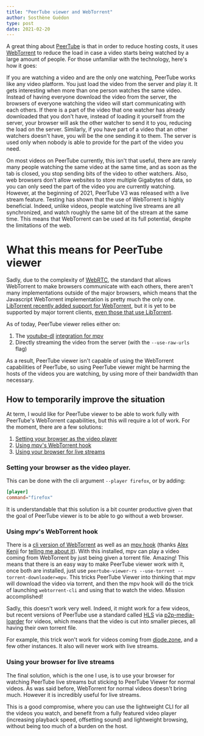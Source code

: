 ```yaml
---
title: "PeerTube viewer and WebTorrent"
author: Sosthène Guédon
type: post
date: 2021-02-20
---
```


A great thing about [PeerTube](https://joinpeertube.org/) is that in order to reduce hosting costs, it uses [WebTorrent](https://webtorrent.io/) to reduce the load in case a video starts being watched by a large amount of people. For those unfamiliar with the technology, here's how it goes:

If you are watching a video and are the only one watching, PeerTube works like any video platform.
You just load the video from the server and play it.
It gets interesting when more than one person watches the same video.
Instead of having everyone download the video from the server, the browsers of everyone watching the video will start communicating with each others.
If there is a part of the video that one watcher has already downloaded that you don't have, instead of loading it yourself from the server, your browser will ask the other watcher to send it to you, reducing the load on the server.
Similarly, if you have part of a video that an other watchers doesn't have, you will be the one sending it to them.
The server is used only when nobody is able to provide for the part of the video you need.

On most videos on PeerTube currently, this isn't that useful, there are rarely many people watching the same video at the same time, and as soon as the tab is closed, you stop sending bits of the video to other watchers.
Also, web browsers don't allow websites to store multiple Gigabytes of data, so you can only seed the part of the video you are currently watching.
However, at the beginning of 2021, PeerTube V3 was released with a live stream feature.
Testing has shown that the use of WebTorrent is highly beneficial. Indeed, unlike videos, people watching live streams are all synchronized, and watch roughly the same bit of the stream at the same time. This means that WebTorrent can be used at its full potential, despite the limitations of the web.

What this means for PeerTube viewer
===================================

Sadly, due to the complexity of [WebRTC](https://webrtc.org/), the standard that allows WebTorrent to make browsers communicate with each others, there aren't many implementations outside of  the major browsers, which means that the Javascript WebTorrent implementation is pretty much the only one.
[LibTorrent recently added support for WebTorrent](https://feross.org/libtorrent-webtorrent/), but it is yet to be supported by major torrent clients, [even those that use LibTorrent](https://github.com/qbittorrent/qBittorrent/issues/4163#issuecomment-652467673).

As of today, PeerTube viewer relies either on:

1. The [youtube-dl](https://duckduckgo.com/?t=ffab&q=youtube-dl&ia=web) [integration for mpv](https://mpv.io/manual/stable/#options-ytdl)
2. Directly streaming the video from the server (with the `--use-raw-urls` flag)

As a result, PeerTube viewer isn't capable of using the WebTorrent capabilities of PeerTube, so using PeerTube viewer might be harming the hosts of the videos you are watching, by using more of their bandwidth than necessary.

How to temporarily improve the situation
----------------------------------------

At term, I would like for PeerTube viewer to be able to work fully with PeerTube's WebTorrent capabilities, but this will require a lot of work.
For the moment, there are a few solutions:

1. [Setting your browser as the video player](#setting-your-browser-as-the-video-player)
2. [Using mpv's WebTorrent hook](#using-mpvs-webtorrent-hook)
3. [Using your browser for live streams](#using-your-browser-for-live-streams)

### Setting your browser as the video player.


This can be done with the cli argument `--player firefox`, or by adding:

```toml
[player]
command="firefox"
```

It is understandable that this solution is a bit counter productive given that the goal of PeerTube viewer is to be able to go without a web browser.

### Using mpv's WebTorrent hook

There is a [cli version of WebTorrent](https://github.com/webtorrent/webtorrent-cli) as well as an [mpv hook](https://github.com/noctuid/mpv-webtorrent-hook) (thanks [Alex Kenji](https://gitlab.com/a-kenji) for [telling me about it](https://gitlab.com/peertube-viewer/peertube-viewer-rs/-/issues/30#note_511497042)).
With this installed, mpv can play a video coming from WebTorrent by just being given a torrent file.
Amazing! This means that there is an easy way to make PeerTube viewer work with it, once both are installed, just use `peertube-viewer-rs --use-torrent --torrent-downloader=mpv`.
This tricks PeerTube Viewer into thinking that mpv will download the video via torrent, and then the mpv hook will do the trick of launching `webtorrent-cli` and using that to watch the video. Mission accomplished!

Sadly, this doesn't work very well. Indeed, it might work for a few videos, but recent versions of PeerTube use a standard called [HLS](https://en.wikipedia.org/wiki/HTTP_Live_Streaming) via [p2p-media-loarder](https://github.com/novage/p2p-media-loader) for videos, which means that the video is cut into smaller pieces, all having their own torrent file.

For example, this trick won't work for videos coming from [diode.zone](https://diode.zone), and a few other instances. It also will never work with live streams.

### Using your browser for live streams

The final solution, which is the one I use, is to use your browser for watching PeerTube live streams but sticking to PeerTube Viewer for normal videos.
As was said before, WebTorrent for normal videos doesn't bring much. However it is incredibly useful for live streams.

This is a good compromise, where you can use the lightweight CLI for all the videos you watch, and benefit from a fully featured video player (increasing playback speed, offsetting sound) and lightweight browsing, without being too much of a burden on the host.
